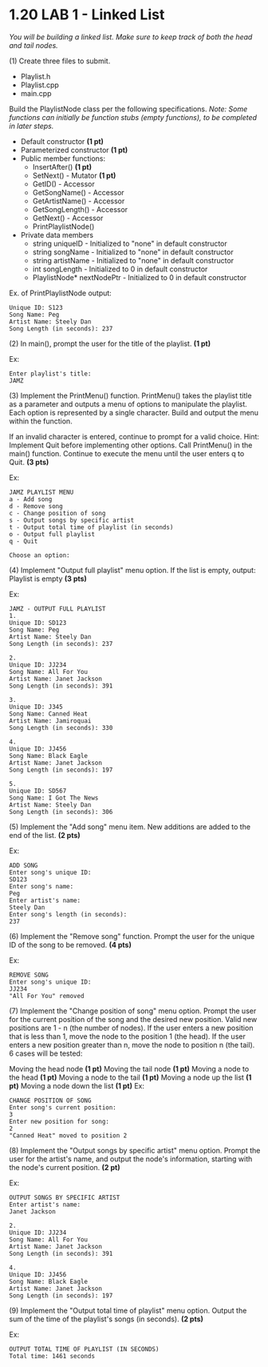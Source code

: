 # 1.20 LAB 1 - Linked List
*You will be building a linked list. Make sure to keep track of both the head and tail nodes.*

(1) Create three files to submit.
- Playlist.h
- Playlist.cpp
- main.cpp

Build the PlaylistNode class per the following specifications. 
*Note: Some functions can initially be function stubs (empty functions), to be completed in later steps.*

- Default constructor **(1 pt)**
- Parameterized constructor **(1 pt)**
- Public member functions:
    - InsertAfter() **(1 pt)**
    - SetNext() - Mutator **(1 pt)**
    - GetID() - Accessor
    - GetSongName() - Accessor
    - GetArtistName() - Accessor
    - GetSongLength() - Accessor
    - GetNext() - Accessor
    - PrintPlaylistNode()
- Private data members
    - string uniqueID - Initialized to "none" in default constructor
    - string songName - Initialized to "none" in default constructor
    - string artistName - Initialized to "none" in default constructor
    - int songLength - Initialized to 0 in default constructor
    - PlaylistNode* nextNodePtr - Initialized to 0 in default constructor

Ex. of PrintPlaylistNode output:
```
Unique ID: S123
Song Name: Peg
Artist Name: Steely Dan
Song Length (in seconds): 237
```

(2) In main(), prompt the user for the title of the playlist. **(1 pt)**

Ex:
```
Enter playlist's title:
JAMZ 
```

(3) Implement the PrintMenu() function. PrintMenu() takes the playlist title as a parameter and outputs a menu of options to manipulate the playlist. Each option is represented by a single character. Build and output the menu within the function.

If an invalid character is entered, continue to prompt for a valid choice. Hint: Implement Quit before implementing other options. Call PrintMenu() in the main() function. Continue to execute the menu until the user enters q to Quit. **(3 pts)**

Ex:
```
JAMZ PLAYLIST MENU
a - Add song
d - Remove song
c - Change position of song
s - Output songs by specific artist
t - Output total time of playlist (in seconds)
o - Output full playlist
q - Quit

Choose an option:
```

(4) Implement "Output full playlist" menu option. If the list is empty, output: Playlist is empty **(3 pts)**

Ex:
```
JAMZ - OUTPUT FULL PLAYLIST
1.
Unique ID: SD123
Song Name: Peg
Artist Name: Steely Dan
Song Length (in seconds): 237

2.
Unique ID: JJ234
Song Name: All For You
Artist Name: Janet Jackson
Song Length (in seconds): 391

3.
Unique ID: J345
Song Name: Canned Heat
Artist Name: Jamiroquai
Song Length (in seconds): 330

4.
Unique ID: JJ456
Song Name: Black Eagle
Artist Name: Janet Jackson
Song Length (in seconds): 197

5. 
Unique ID: SD567
Song Name: I Got The News
Artist Name: Steely Dan
Song Length (in seconds): 306
```

(5) Implement the "Add song" menu item. New additions are added to the end of the list. **(2 pts)**

Ex:
```
ADD SONG
Enter song's unique ID:
SD123
Enter song's name:
Peg
Enter artist's name:
Steely Dan
Enter song's length (in seconds):
237
```

(6) Implement the "Remove song" function. Prompt the user for the unique ID of the song to be removed. **(4 pts)**

Ex:
```
REMOVE SONG
Enter song's unique ID:
JJ234
"All For You" removed
```

(7) Implement the "Change position of song" menu option. Prompt the user for the current position of the song and the desired new position. Valid new positions are 1 - n (the number of nodes). If the user enters a new position that is less than 1, move the node to the position 1 (the head). If the user enters a new position greater than n, move the node to position n (the tail). 6 cases will be tested:

Moving the head node **(1 pt)**
Moving the tail node **(1 pt)**
Moving a node to the head **(1 pt)**
Moving a node to the tail **(1 pt)**
Moving a node up the list **(1 pt)**
Moving a node down the list **(1 pt)**
Ex:
```
CHANGE POSITION OF SONG
Enter song's current position:
3
Enter new position for song:
2
"Canned Heat" moved to position 2
```

(8) Implement the "Output songs by specific artist" menu option. Prompt the user for the artist's name, and output the node's information, starting with the node's current position. **(2 pt)**

Ex:
```
OUTPUT SONGS BY SPECIFIC ARTIST
Enter artist's name:
Janet Jackson

2.
Unique ID: JJ234
Song Name: All For You
Artist Name: Janet Jackson
Song Length (in seconds): 391

4.
Unique ID: JJ456
Song Name: Black Eagle
Artist Name: Janet Jackson
Song Length (in seconds): 197
```

(9) Implement the "Output total time of playlist" menu option. Output the sum of the time of the playlist's songs (in seconds). **(2 pts)**

Ex:
```
OUTPUT TOTAL TIME OF PLAYLIST (IN SECONDS)
Total time: 1461 seconds
```
